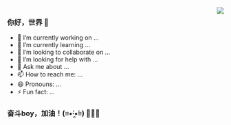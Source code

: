 <img align="right" src="https://github-readme-stats.vercel.app/api?username=btz606&show_icons=true&theme=default">

### 你好，世界 👋

- 🔭 I’m currently working on ...
- 🌱 I’m currently learning ...
- 👯 I’m looking to collaborate on ...
- 🤔 I’m looking for help with ...
- 💬 Ask me about ...
- 📫 How to reach me: ...
- 😄 Pronouns: ...
- ⚡ Fun fact: ...
### 奋斗boy，加油！(≡•̀·̯•́≡) 👋👋👋
